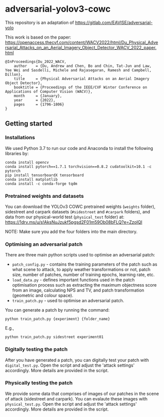 # adversarial-yolov3-cowc

This repository is an adaptation of https://gitlab.com/EAVISE/adversarial-yolo

This work is based on the paper: https://openaccess.thecvf.com/content/WACV2022/html/Du_Physical_Adversarial_Attacks_on_an_Aerial_Imagery_Object_Detector_WACV_2022_paper.html

```
@InProceedings{Du_2022_WACV,
    author    = {Du, Andrew and Chen, Bo and Chin, Tat-Jun and Law, Yee Wei and Sasdelli, Michele and Rajasegaran, Ramesh and Campbell, Dillon},
    title     = {Physical Adversarial Attacks on an Aerial Imagery Object Detector},
    booktitle = {Proceedings of the IEEE/CVF Winter Conference on Applications of Computer Vision (WACV)},
    month     = {January},
    year      = {2022},
    pages     = {1796-1806}
}

```
## Getting started

### Installations
We used Python 3.7 to run our code and Anaconda to install the following libraries by:

```
conda install opencv
conda install pytorch==1.7.1 torchvision==0.8.2 cudatoolkit=10.1 -c pytorch
pip install tensorboardX tensorboard
conda install matplotlib
conda install -c conda-forge tqdm
```

### Pretrained weights and datasets
You can download the YOLOv3 COWC pretrained weights (```weights``` folder), sidestreet and carpark datasets (```#sidestreet``` and ```#carpark``` folders), and data from our physical-world test (```physical_test``` folder) at: https://1drv.ms/u/s!AksNuJzukf5pgsd2F01m59Ob08bFLQ?e=ZzoIQI

NOTE: Make sure you add the four folders into the main directory. 

### Optimising an adversarial patch
There are three main python scripts used to optimise an adversarial patch:

* ```patch_config.py``` - contains the training parameters of the patch such as what scene to attack, to apply weather transformations or not, patch size, number of patches, number of training epochs, learning rate, etc.
* ```load_data.py``` - defines important functions used in the patch optimisation process such as extracting the maximum objectness score from an image, calculating NPS and TV, and patch transformation (geometric and colour space).
* ```train_patch.py``` - used to optimise an adversarial patch. 

You can generate a patch by running the command:

```
python train_patch.py {experiment} {folder_name}
```
E.g., 

```
python train_patch.py sidestreet experiment01
```

### Digitally testing the patch
After you have generated a patch, you can digitally test your patch with ```digital_test.py```. Open the script and adjust the 'attack settings' accordingly. More details are provided in the script.

### Physically testing the patch
We provide some data that comprises of images of our patches in the scene of attack (sidestreet and carpark). You can evalaute these images with ```physical_test.py```. Open the script and adjust the 'attack settings' accordingly. More details are provided in the script.







